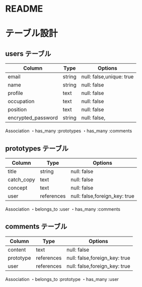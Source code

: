 # README

# テーブル設計

## users テーブル
| Column             | Type   | Options     | 
| ------------------ | ------ | ----------- | 
| email              | string | null: false,unique: true | 
| name               | string | null: false | 
| profile            | text   | null: false | 
| occupation         | text   | null: false | 
| position           | text   | null: false | 
| encrypted_password | string | null: false,|

Association
・has_many :prototypes
・has_many :comments

## prototypes テーブル
| Column             | Type   | Options     | 
| ------------------ | ------ | ----------- | 
| title              | string | null: false | 
| catch_copy         | text   | null: false | 
| concept            | text   | null: false | 
| user               | references | null: false,foreign_key: true |

Association
・belongs_to :user
・has_many :comments


## comments テーブル
| Column             | Type   | Options     | 
| ------------------ | ------ | ----------- | 
| content            | text   | null: false | 
| prototype          | references | null: false,foreign_key: true | 
| user               | references | null: false,foreign_key: true |

Association
・belongs_to :prototype
・has_many :user